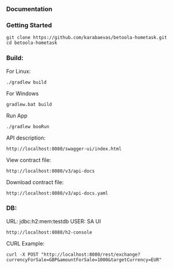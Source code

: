 ### Documentation

### Getting Started

```
git clone https://github.com/karabaevas/betoola-hometask.git
cd betoola-hometask
```
### Build:
For Linux:
```
./gradlew build
```
For Windows
```
gradlew.bat build
```
Run App
```
./gradlew booRun
```
API description:
```
http://localhost:8080/swagger-ui/index.html
```
View contract file:
```
http://localhost:8080/v3/api-docs
```
Download contract file:
```
http://localhost:8080/v3/api-docs.yaml
```
### DB:
URL: jdbc:h2:mem:testdb
USER: SA
UI
```
http://localhost:8080/h2-console
```
CURL Example:
```
curl -X POST "http://localhost:8080/rest/exchange?currencyForSale=GBP&amountForSale=1000&targetCurrency=EUR"
```
